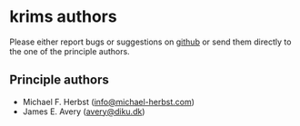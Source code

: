 # krims authors

Please either report bugs or suggestions on [github](https://github.com/lazyten/krims)
or send them directly to the one of the principle authors.

## Principle authors
- Michael F. Herbst (info@michael-herbst.com)
- James E. Avery (avery@diku.dk)
